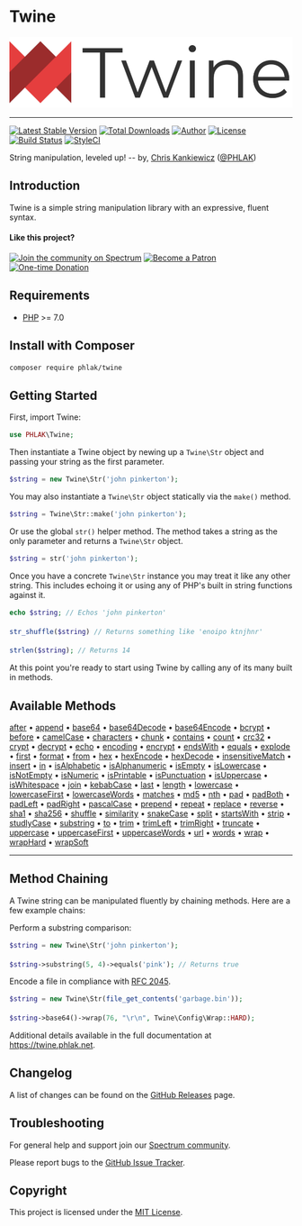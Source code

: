 Twine
=====

[![Twine](https://raw.githubusercontent.com/PHLAK/Twine/master/twine.png)](https://twine.phlak.net)

-----

[![Latest Stable Version](https://img.shields.io/packagist/v/PHLAK/Twine.svg)](https://packagist.org/packages/PHLAK/Twine)
[![Total Downloads](https://img.shields.io/packagist/dt/PHLAK/Twine.svg)](https://packagist.org/packages/PHLAK/Twine)
[![Author](https://img.shields.io/badge/author-Chris%20Kankiewicz-blue.svg)](https://www.ChrisKankiewicz.com)
[![License](https://img.shields.io/packagist/l/PHLAK/Twine.svg)](https://packagist.org/packages/PHLAK/Twine)
[![Build Status](https://img.shields.io/travis/PHLAK/Twine.svg)](https://travis-ci.org/PHLAK/Twine)
[![StyleCI](https://styleci.io/repos/95623990/shield?branch=master&style=flat)](https://styleci.io/repos/95623990)

String manipulation, leveled up! -- by, [Chris Kankiewicz](https://www.ChrisKankiewicz.com) ([@PHLAK](https://twitter.com/PHLAK))


Introduction
------------

Twine is a simple string manipulation library with an expressive, fluent syntax.

#### Like this project?

[![Join the community on Spectrum](https://img.shields.io/badge/Join_the_community-PHLAKNET-7a15fe.svg)](https://spectrum.chat/phlaknet)
[![Become a Patron](https://img.shields.io/badge/Become_a-Patron-f96854.svg)](https://patreon.com/PHLAK)
[![One-time Donation](https://img.shields.io/badge/Make_a-Donation-006bb6.svg)](https://paypal.me/ChrisKankiewicz)

Requirements
------------

  - [PHP](https://php.net) >= 7.0

Install with Composer
---------------------

```bash
composer require phlak/twine
```

Getting Started
----------------

First, import Twine:

```php
use PHLAK\Twine;
```

Then instantiate a Twine object by newing up a `Twine\Str` object and passing
your string as the first parameter.

```php
$string = new Twine\Str('john pinkerton');
```

You may also instantiate a `Twine\Str` object statically via the `make()` method.

```php
$string = Twine\Str::make('john pinkerton');
```

Or use the global `str()` helper method. The method takes a string as the only
parameter and returns a `Twine\Str` object.

```php
$string = str('john pinkerton');
```

Once you have a concrete `Twine\Str` instance you may treat it like any other
string. This includes echoing it or using any of PHP's built in string functions
against it.

```php
echo $string; // Echos 'john pinkerton'

str_shuffle($string) // Returns something like 'enoipo ktnjhnr'

strlen($string); // Returns 14
```

At this point you're ready to start using Twine by calling any of its many
built in methods.

Available Methods
-----------------

[after](https://twine.phlak.net/docs/methods/after) •
[append](https://twine.phlak.net/docs/methods/append) •
[base64](https://twine.phlak.net/docs/methods/base64) •
[base64Decode](https://twine.phlak.net/docs/methods/base64decode) •
[base64Encode](https://twine.phlak.net/docs/methods/base64encode) •
[bcrypt](https://twine.phlak.net/docs/methods/bcrypt) •
[before](https://twine.phlak.net/docs/methods/before) •
[camelCase](https://twine.phlak.net/docs/methods/camelcase) •
[characters](https://twine.phlak.net/docs/methods/characters) •
[chunk](https://twine.phlak.net/docs/methods/chunk) •
[contains](https://twine.phlak.net/docs/methods/contains) •
[count](https://twine.phlak.net/docs/methods/count) •
[crc32](https://twine.phlak.net/docs/methods/crc32) •
[crypt](https://twine.phlak.net/docs/methods/crypt) •
[decrypt](https://twine.phlak.net/docs/methods/decrypt) •
[echo](https://twine.phlak.net/docs/methods/echo) •
[encoding](https://twine.phlak.net/docs/methods/encoding) •
[encrypt](https://twine.phlak.net/docs/methods/encrypt) •
[endsWith](https://twine.phlak.net/docs/methods/endswith) •
[equals](https://twine.phlak.net/docs/methods/equals) •
[explode](https://twine.phlak.net/docs/methods/explode) •
[first](https://twine.phlak.net/docs/methods/first) •
[format](https://twine.phlak.net/docs/methods/format) •
[from](https://twine.phlak.net/docs/methods/from) •
[hex](https://twine.phlak.net/docs/methods/hex) •
[hexEncode](https://twine.phlak.net/docs/methods/hexencode) •
[hexDecode](https://twine.phlak.net/docs/methods/hexdecode) •
[insensitiveMatch](https://twine.phlak.net/docs/methods/insensitivematch) •
[insert](https://twine.phlak.net/docs/methods/insert) •
[in](https://twine.phlak.net/docs/methods/in) •
[isAlphabetic](https://twine.phlak.net/docs/methods/isalphabetic) •
[isAlphanumeric](https://twine.phlak.net/docs/methods/isalphanumeric) •
[isEmpty](https://twine.phlak.net/docs/methods/isempty) •
[isLowercase](https://twine.phlak.net/docs/methods/islowercase) •
[isNotEmpty](https://twine.phlak.net/docs/methods/isnotempty) •
[isNumeric](https://twine.phlak.net/docs/methods/isnumeric) •
[isPrintable](https://twine.phlak.net/docs/methods/isprintable) •
[isPunctuation](https://twine.phlak.net/docs/methods/ispunctuation) •
[isUppercase](https://twine.phlak.net/docs/methods/isuppercase) •
[isWhitespace](https://twine.phlak.net/docs/methods/iswhitespace) •
[join](https://twine.phlak.net/docs/methods/join) •
[kebabCase](https://twine.phlak.net/docs/methods/kebabcase) •
[last](https://twine.phlak.net/docs/methods/last) •
[length](https://twine.phlak.net/docs/methods/length) •
[lowercase](https://twine.phlak.net/docs/methods/lowercase) •
[lowercaseFirst](https://twine.phlak.net/docs/methods/lowercasefirst) •
[lowercaseWords](https://twine.phlak.net/docs/methods/lowercasewords) •
[matches](https://twine.phlak.net/docs/methods/matches) •
[md5](https://twine.phlak.net/docs/methods/md5) •
[nth](https://twine.phlak.net/docs/methods/nth) •
[pad](https://twine.phlak.net/docs/methods/pad) •
[padBoth](https://twine.phlak.net/docs/methods/padboth) •
[padLeft](https://twine.phlak.net/docs/methods/padleft) •
[padRight](https://twine.phlak.net/docs/methods/padright) •
[pascalCase](https://twine.phlak.net/docs/methods/pascalcase) •
[prepend](https://twine.phlak.net/docs/methods/prepend) •
[repeat](https://twine.phlak.net/docs/methods/repeat) •
[replace](https://twine.phlak.net/docs/methods/replace) •
[reverse](https://twine.phlak.net/docs/methods/reverse) •
[sha1](https://twine.phlak.net/docs/methods/sha1) •
[sha256](https://twine.phlak.net/docs/methods/sha256) •
[shuffle](https://twine.phlak.net/docs/methods/shuffle) •
[similarity](https://twine.phlak.net/docs/methods/similarity) •
[snakeCase](https://twine.phlak.net/docs/methods/snakecase) •
[split](https://twine.phlak.net/docs/methods/split) •
[startsWith](https://twine.phlak.net/docs/methods/startswith) •
[strip](https://twine.phlak.net/docs/methods/strip) •
[studlyCase](https://twine.phlak.net/docs/methods/studlycase) •
[substring](https://twine.phlak.net/docs/methods/substring) •
[to](https://twine.phlak.net/docs/methods/to) •
[trim](https://twine.phlak.net/docs/methods/trim) •
[trimLeft](https://twine.phlak.net/docs/methods/trimleft) •
[trimRight](https://twine.phlak.net/docs/methods/trimright) •
[truncate](https://twine.phlak.net/docs/methods/truncate) •
[uppercase](https://twine.phlak.net/docs/methods/uppercase) •
[uppercaseFirst](https://twine.phlak.net/docs/methods/uppercasefirst) •
[uppercaseWords](https://twine.phlak.net/docs/methods/uppercasewords) •
[url](https://twine.phlak.net/docs/methods/url) •
[words](https://twine.phlak.net/docs/methods/words) •
[wrap](https://twine.phlak.net/docs/methods/wrap) •
[wrapHard](https://twine.phlak.net/docs/methods/wraphard) •
[wrapSoft](https://twine.phlak.net/docs/methods/wrapsoft)

---

Method Chaining
---------------

A Twine string can be manipulated fluently by chaining methods. Here are a few
example chains:

Perform a substring comparison:

```php
$string = new Twine\Str('john pinkerton');

$string->substring(5, 4)->equals('pink'); // Returns true
```

Encode a file in compliance with [RFC 2045](https://tools.ietf.org/html/rfc2045).

```php
$string = new Twine\Str(file_get_contents('garbage.bin'));

$string->base64()->wrap(76, "\r\n", Twine\Config\Wrap::HARD);
```

Additional details available in the full documentation at <https://twine.phlak.net>.

Changelog
---------

A list of changes can be found on the [GitHub Releases](https://github.com/PHLAK/Twine/releases) page.

Troubleshooting
---------------

For general help and support join our [Spectrum community](https://spectrum.chat/phlaknet).

Please report bugs to the [GitHub Issue Tracker](https://github.com/PHLAK/Twine/issues).

Copyright
---------

This project is licensed under the [MIT License](https://github.com/PHLAK/Twine/blob/master/LICENSE).

